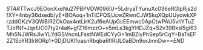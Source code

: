 $START$TwcJ9EOonXxeNu27PBPVDW096lU+5LdryaTYunuXc036eRGIpRjs2dfXY+4nby36dxedb/yE+BOAoq+1nTiCPQS/JcwZRwnCJWSkqXQpUUyowkXPrzddGKzV3QWBiR2OkOax4ntLirK2uf6eAUpGcEEmwc0ApCtwPAU5vhYTuZTJofNf+JqxfJC07ty2r4aK+gfZ16mzzO+v5mLs3kgYHDJZq+52v39BksI5gI63Mh5NJWRsJlwYLYdGSVncnLFsstNWEdCYyG+1mBZlyPhSep5rCqY+BaTsEF2Z1SoYR3lr8ORp1+0DjDUKlfoasnRbqba6flRUL0aBDn9orJmnDw==$END$
